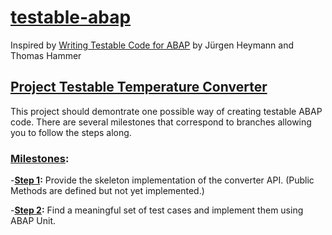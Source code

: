 
# [testable-abap](https://github.com/martinsimmet/testable-abap)
Inspired by [Writing Testable Code for ABAP](https://open.sap.com/courses/wtc1) by Jürgen Heymann and Thomas Hammer

## [Project Testable Temperature Converter](https://github.com/martinsimmet/testable-abap/projects/1)

This project should demontrate one possible way of creating testable ABAP code. There are several milestones that correspond to branches allowing you to follow the steps along.

### [Milestones](https://github.com/martinsimmet/testable-abap/milestones):

-**[Step 1](https://github.com/martinsimmet/testable-abap/milestone/1):**
Provide the skeleton implementation of the converter API. (Public Methods are defined but not yet implemented.)

-**[Step 2](https://github.com/martinsimmet/testable-abap/milestone/2):**
Find a meaningful set of test cases and implement them using ABAP Unit.
